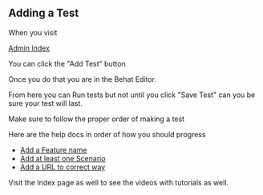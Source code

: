 ## Adding a Test

When you visit 

[Admin Index](admin/behat/index)

You can click the "Add Test" button

Once you do that you are in the Behat Editor.


From here you can Run tests but not until you click "Save Test" can you be sure your test will last. 

Make sure to follow the proper order of making a test

Here are the help docs in order of how you should progress

  * [Add a Feature name](feature.html)
  * [Add at least one Scenario](scenario.html)
  * [Add a URL to correct way](given.html)
  

Visit the Index page as well to see the videos with tutorials as well.
